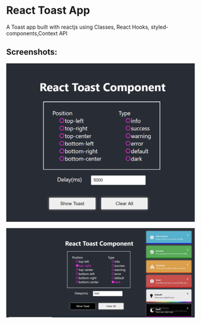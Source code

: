 # React Toast App

A Toast app built with reactjs using Classes, React Hooks, styled-components,Context API

## Screenshots:

![Toast Form](/public/assets/reactToastApp.PNG)

![Toast App](/public/assets/reactToast.PNG)